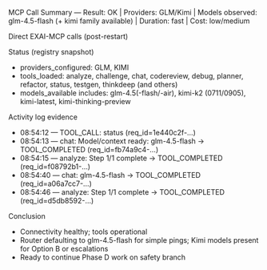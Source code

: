 MCP Call Summary — Result: OK | Providers: GLM/Kimi | Models observed: glm-4.5-flash (+ kimi family available) | Duration: fast | Cost: low/medium

Direct EXAI-MCP calls (post-restart)

Status (registry snapshot)
- providers_configured: GLM, KIMI
- tools_loaded: analyze, challenge, chat, codereview, debug, planner, refactor, status, testgen, thinkdeep (and others)
- models_available includes: glm-4.5(-flash/-air), kimi-k2 (0711/0905), kimi-latest, kimi-thinking-preview

Activity log evidence
- 08:54:12 — TOOL_CALL: status (req_id=1e440c2f-…)
- 08:54:13 — chat: Model/context ready: glm-4.5-flash → TOOL_COMPLETED (req_id=fb74a9c4-…)
- 08:54:15 — analyze: Step 1/1 complete → TOOL_COMPLETED (req_id=f08792b1-…)
- 08:54:40 — chat: glm-4.5-flash → TOOL_COMPLETED (req_id=a06a7cc7-…)
- 08:54:46 — analyze: Step 1/1 complete → TOOL_COMPLETED (req_id=d5db8592-…)

Conclusion
- Connectivity healthy; tools operational
- Router defaulting to glm-4.5-flash for simple pings; Kimi models present for Option B or escalations
- Ready to continue Phase D work on safety branch

